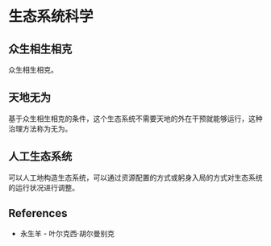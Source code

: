 # 生态系统科学

## 众生相生相克

众生相生相克。

## 天地无为

基于众生相生相克的条件，这个生态系统不需要天地的外在干预就能够运行，这种治理方法称为无为。

## 人工生态系统

可以人工地构造生态系统，可以通过资源配置的方式或躬身入局的方式对生态系统的运行状况进行调整。

## References

- 永生羊 - 叶尔克西·胡尔曼别克
